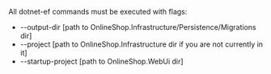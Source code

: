 All dotnet-ef commands must be executed with flags:
* --output-dir [path to OnlineShop.Infrastructure/Persistence/Migrations dir]
* --project [path to OnlineShop.Infrastructure dir if you are not currently in it]
* --startup-project [path to OnlineShop.WebUi dir]